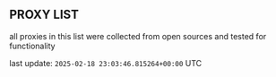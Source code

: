 ## PROXY LIST

all proxies in this list were collected from open sources and tested for functionality

last update: `2025-02-18 23:03:46.815264+00:00` UTC